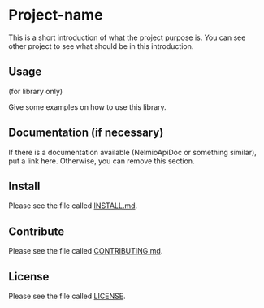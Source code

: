 Project-name
============

This is a short introduction of what the project purpose is. You can see other project to see what should be in this
introduction.

Usage
-----

(for library only)

Give some examples on how to use this library.

Documentation (if necessary)
----------------------------

If there is a documentation available (NelmioApiDoc or something similar), put a link here.
 Otherwise, you can remove this section.

Install
-------

Please see the file called [INSTALL.md](INSTALL.md).

Contribute
----------

Please see the file called [CONTRIBUTING.md](CONTRIBUTING.md).

License
-------

Please see the file called [LICENSE](LICENSE).

